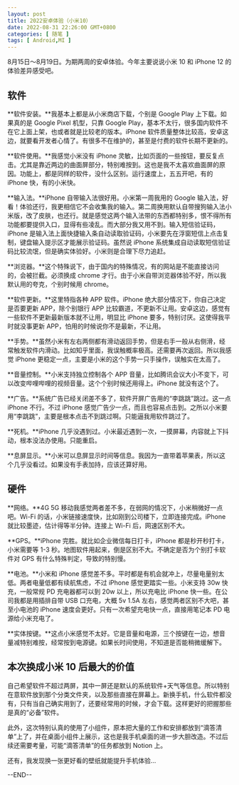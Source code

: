 ```yaml
---
layout: post
title: 2022安卓体验（小米10）
date: 2022-08-31 22:26:00 GMT+0800
categories: [ 随笔 ]
tags: [ Android,MI ]
---
```


8月15日～8月19日。为期两周的安卓体验。今年主要说说小米 10 和 iPhone 12 的体验差异感受吧。

<!-- more -->

## 软件

**软件安装。**我基本上都是从小米商店下载，个别是 Google Play 上下载。如果真的是 Google Pixel 机型，只靠 Google Play，基本不太行，很多国内软件不在它上面上架，也或者就是比较老的版本。iPhone
软件质量整体比较高，安卓这边，就要看开发者心情了。有很多不在维护的，甚至是付费的软件长期不更新的。

**软件使用。**我感觉小米没有 iPhone 灵敏，比如页面的一些按钮，要反复点击。尤其是靠近两边的曲面屏部分，特别难按到。这也是我不太喜欢曲面屏的原因。功能上，都是同样的软件，没什么区别。运行速度上，五五开吧，有的
iPhone 快，有的小米快。

**输入法。**iPhone 自带输入法很好用。小米第一周我用的 Google 输入法，好看！体验还行，我更相信它不会收集我的输入。第二周换用默认自带搜狗输入法小米版，改了皮肤，也还行。就是感觉这两个输入法带的东西都特别多，恨不得所有功能都要提供入口，显得有些凌乱。而大部分我又用不到。输入短信验证码，iPhone
是输入法上面快捷输入条自动读取验证码，小米要先在浮窗短信上点击复制，键盘输入提示区才能展示验证码。虽然说 iPhone 系统集成自动读取短信验证码比较流氓，但是确实体验好。小米则是合理下尽力追赶。

**浏览器。**这个特殊说下，由于国内的特殊情况，有的网站是不能直接访问的，会被拦截。必须换成 chrome 才行。由于小米自带浏览器体验不好，所以我默认用的夸克，个别时候用 chrome。

**软件更新。**这里特指各种 APP 软件。iPhone 绝大部分情况下，你自己决定是否要更新 APP，除个别银行 APP 比较霸道，不更新不让用。安卓这边，感觉有一些软件不更新最新版本就不让用，明显比 iPhone 要多，特别讨厌。这使得我平时就没事更新
APP，怕用的时候说你不是最新，不让用。

**手势。**虽然小米有左右两侧都有滑动返回手势，但是右手一般从右侧滑，经常触发软件内滑动。比如知乎里面，我误触概率极高。还需要再次返回。所以我感觉 iPhone 更稳定一点，主要是小米的这个手势一只手操作，误触实在太高了。

**音量控制。**小米支持独立控制各个 APP 音量，比如腾讯会议大小不变下，可以改变哔哩哔哩的视频音量。这个个别时候还用得上。iPhone 就没有这个了。

**广告。**系统广告已经关闭差不多了，软件开屏广告用的“李跳跳”跳过。这一点 iPhone 不行。不过 iPhone 感觉广告少一点，而且也容易点击到。之所以小米要用“李跳跳”，主要是根本点击不到跳过啊。只能逼我用软件跳过了。

**死机。**iPhone 几乎没遇到过。小米最近遇到一次，一摸屏幕，内容就上下抖动，根本没法办使用。只能重启。

**息屏显示。**小米可以息屏显示时间等信息。我因为一直带着苹果表，所以这个几乎没看过。如果没有手表加持，应该还算好用。

## 硬件

**网络。**4G 5G 移动我感觉两者差不多，在弱网的情况下，小米稍微好一点吧。Wi-Fi 的话，小米链接速度快，比如刚到公司楼下，立即连接完成。iPhone 就比较墨迹，估计得等半分钟。连接上 Wi-Fi 后，网速区别不大。

**GPS。**iPhone 完胜。就比如企业微信每日打卡，iPhone 都是秒开秒打卡，小米需要等 1-3 秒。地图软件用起来，倒是区别不大。不确定是否为个别打卡软件对 GPS 有什么特殊判定，导致的特别慢。

**电池。**小米和 iPhone 感觉差不多。平时都是有机会就冲上，尽量电量别太低。两者电量低都有续航焦虑，不过 iPhone 感觉更踏实一些。小米支持 30w 快充，一般常规 PD 充电器都可以到 20w 以上，所以充电比 iPhone
快一些。在公司我都是用插排自带 USB 口充电，大概 5v 1.5A 左右，感觉两者区别不大吧，甚至小电池的 iPhone 速度会更好。只有一次希望充电快一点，直接用笔记本 PD 电源给小米充电了。

**实体按键。**这点小米感觉不太好。它是音量和电源，三个按键在一边，想音量减特别难按，经常按到电源键。如果长时间使用，不知道是否能稍微缓解下。

## 本次换成小米 10 后最大的价值

自己希望软件不超过两屏，其中一屏还是默认的系统软件+天气等信息。所以特别在意软件放到那个分类文件夹，以及那些直接在屏幕上。新换手机，什么软件都没有，只有当自己确实用到了，还要经常用的时候，才会下载。这样更好的把握那些是真的“必备”软件。

此外，这次特别认真的使用了小组件，原本把大量的工作和安排都放到“滴答清单”上了，并在桌面小组件上展示，这也是我手机桌面的进一步大胆改造。不过后续还需要考量，可能“滴答清单”的任务都放到 Notion 上。

还有，我发现换一张更好看的壁纸就能提升手机体验…

--END--
